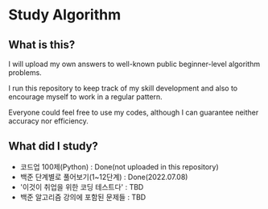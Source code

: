 # Study Algorithm

## What is this?
I will upload my own answers to well-known public beginner-level algorithm problems.

I run this repository to keep track of my skill development and also to encourage myself to work in a regular pattern. 

Everyone could feel free to use my codes, although I can guarantee neither accuracy nor efficiency.

## What did I study?
<ul>
  <li> 코드업 100제(Python) : Done(not uploaded in this repository)  </li>
  <li> 백준 단계별로 풀어보기(1~12단계) : Done(2022.07.08)
  <li> '이것이 취업을 위한 코딩 테스트다' : TBD </li>
  <li> 백준 알고리즘 강의에 포함된 문제들 : TBD </li>
</ul>
